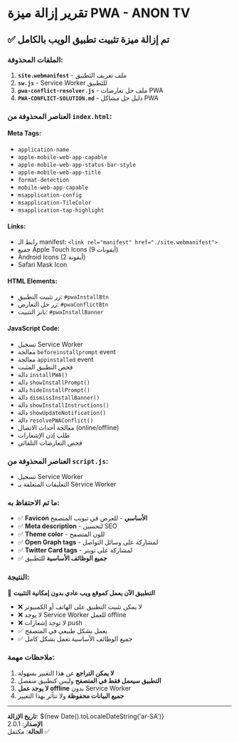 # تقرير إزالة ميزة PWA - ANON TV

## ✅ تم إزالة ميزة تثبيت تطبيق الويب بالكامل

### الملفات المحذوفة:
1. **`site.webmanifest`** - ملف تعريف التطبيق
2. **`sw.js`** - Service Worker للتطبيق
3. **`pwa-conflict-resolver.js`** - ملف حل تعارضات PWA
4. **`PWA-CONFLICT-SOLUTION.md`** - دليل حل مشاكل PWA

### العناصر المحذوفة من `index.html`:

#### Meta Tags:
- `application-name`
- `apple-mobile-web-app-capable`
- `apple-mobile-web-app-status-bar-style`
- `apple-mobile-web-app-title`
- `format-detection`
- `mobile-web-app-capable`
- `msapplication-config`
- `msapplication-TileColor`
- `msapplication-tap-highlight`

#### Links:
- رابط الـ manifest: `<link rel="manifest" href="./site.webmanifest">`
- جميع Apple Touch Icons (9 أيقونات)
- Android Icons (2 أيقونة)
- Safari Mask Icon

#### HTML Elements:
- زر تثبيت التطبيق: `#pwaInstallBtn`
- زر حل التعارض: `#pwaConflictBtn`
- بانر التثبيت: `#pwaInstallBanner`

#### JavaScript Code:
- تسجيل Service Worker
- معالجة `beforeinstallprompt` event
- معالجة `appinstalled` event
- فحص التطبيق المثبت
- دالة `installPWA()`
- دالة `showInstallPrompt()`
- دالة `hideInstallPrompt()`
- دالة `dismissInstallBanner()`
- دالة `showInstallInstructions()`
- دالة `showUpdateNotification()`
- دالة `resolvePWAConflict()`
- معالجة أحداث الاتصال (online/offline)
- طلب إذن الإشعارات
- فحص التعارضات التلقائي

### العناصر المحذوفة من `script.js`:
- تسجيل Service Worker
- التعليقات المتعلقة بـ Service Worker

### ما تم الاحتفاظ به:
- ✅ **Favicon الأساسي** - للعرض في تبويب المتصفح
- ✅ **Meta description** - لتحسين SEO
- ✅ **Theme color** - للون المتصفح
- ✅ **Open Graph tags** - لمشاركة على وسائل التواصل
- ✅ **Twitter Card tags** - لمشاركة على تويتر
- ✅ **جميع الوظائف الأساسية** للتطبيق

### النتيجة:
🎯 **التطبيق الآن يعمل كموقع ويب عادي بدون إمكانية التثبيت**

- ❌ لا يمكن تثبيت التطبيق على الهاتف أو الكمبيوتر
- ❌ لا يوجد Service Worker للعمل offline
- ❌ لا توجد إشعارات push
- ✅ يعمل بشكل طبيعي في المتصفح
- ✅ جميع الوظائف الأساسية تعمل بشكل كامل

### ملاحظات مهمة:
1. **لا يمكن التراجع** عن هذا التغيير بسهولة
2. **التطبيق سيعمل فقط في المتصفح** وليس كتطبيق منفصل
3. **لا يوجد عمل offline** بدون Service Worker
4. **جميع البيانات محفوظة** ولا تتأثر بهذا التغيير

---

**تاريخ الإزالة**: ${new Date().toLocaleDateString('ar-SA')}  
**الإصدار**: 2.0.1  
**الحالة**: مكتمل ✅
